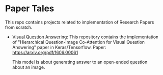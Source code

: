 # Paper Tales

This repo contains projects related to implementation of Research Papers from scratch.


* [Visual Question Answering](https://github.com/arya46/Paper-Tales/tree/master/Visual%20Question%20Answering): This repository contains the implementation of "Hierarchical Question-Image Co-Attention for Visual Question Answering" paper in Keras/Tensorflow. Paper: https://arxiv.org/pdf/1606.00061

    This model is about generating answer to an open-ended question about an image.
